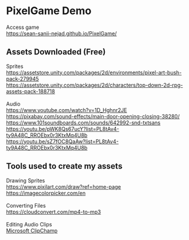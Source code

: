# PixelGame Demo
Access game 
<br />
https://sean-sanii-nejad.github.io/PixelGame/
<br />
## Assets Downloaded (Free)
Sprites
<br />
https://assetstore.unity.com/packages/2d/environments/pixel-art-bush-pack-279945
<br />
https://assetstore.unity.com/packages/2d/characters/top-down-2d-rpg-assets-pack-188718
<br />
<br />
Audio
<br />
https://www.youtube.com/watch?v=1D_Hghnr2JE
<br />
https://pixabay.com/sound-effects/main-door-opening-closing-38280/
<br />
https://www.101soundboards.com/sounds/642992-snd-txtsans
<br />
https://youtu.be/pWK8Qs67ucY?list=PL8tAv4-ty9A48C_RROEbx0r3KtxMq4U8b
<br />
https://youtu.be/sZ7fOC8QaAw?list=PL8tAv4-ty9A48C_RROEbx0r3KtxMq4U8b
<br />
## Tools used to create my assets
Drawing Sprites
<br />
https://www.pixilart.com/draw?ref=home-page
<br />
https://imagecolorpicker.com/en
<br />
<br />
Converting Files
<br />
https://cloudconvert.com/mp4-to-mp3
<br />
<br />
Editing Audio Clips
<br />
[Microsoft ClipChamp](https://clipchamp.com/en/windows-video-editor/)
